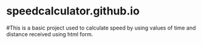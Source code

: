# speedcalculator.github.io
#This is a basic project used to calculate speed by using values of time and distance received using html form.
